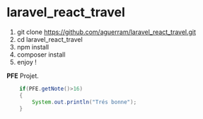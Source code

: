 # laravel_react_travel

1. git clone https://github.com/aguerram/laravel_react_travel.git
2. cd laravel_react_travel
3. npm install
4. composer install
5. enjoy !

**PFE** Projet.

```java
    if(PFE.getNote()>16)
    {
        System.out.println("Trés bonne");
    }
